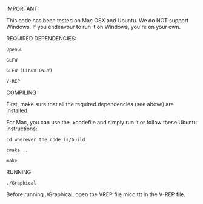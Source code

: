 IMPORTANT:

This code has been tested on Mac OSX and Ubuntu. We do NOT support Windows. If you endeavour to run it on Windows, you're on your own.

REQUIRED DEPENDENCIES:
   
    OpenGL
   
    GLFW
   
    GLEW (Linux ONLY)
   
    V-REP

COMPILING

First, make sure that all the required dependencies (see above) are installed.

For Mac, you can use the .xcodefile and simply run it or follow these Ubuntu instructions:

    cd wherever_the_code_is/build

    cmake ..

    make
    
RUNNING

    ./Graphical

Before running ./Graphical, open the VREP file mico.ttt in the V-REP file.
